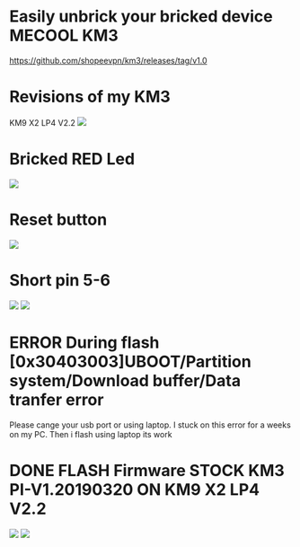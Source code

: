 # Easily unbrick your bricked device MECOOL KM3

https://github.com/shopeevpn/km3/releases/tag/v1.0

# Revisions of my KM3
KM9 X2 LP4 V2.2
<img src="https://github.com/shopeevpn/km3/blob/main/MECOOL%20KM3/img/KM9-X2-LP4-V2.2.jpg">

# Bricked RED Led 

<img src="https://github.com/shopeevpn/km3/blob/main/MECOOL%20KM3/img/bricked-red.jpg">

# Reset button
<img src="https://github.com/shopeevpn/km3/blob/main/MECOOL%20KM3/img/reset.jpg">

# Short pin 5-6
<img src="https://github.com/shopeevpn/km3/blob/main/MECOOL%20KM3/img/shortpin-5-6.jpg">

<img src="https://github.com/shopeevpn/km3/blob/main/MECOOL%20KM3/img/shortpin.jpg">

# ERROR During flash [0x30403003]UBOOT/Partition system/Download buffer/Data tranfer error 
Please cange your usb port or using laptop. I stuck on this error for a weeks on my PC. Then i flash using laptop its work

# DONE FLASH Firmware STOCK KM3 PI-V1.20190320 ON KM9 X2 LP4 V2.2
<img src="https://github.com/shopeevpn/km3/blob/main/MECOOL%20KM3/img/doneflash.jpg">

<img src="https://github.com/shopeevpn/km3/blob/main/MECOOL%20KM3/img/KM3_LPDDR4X_STOCK-KM3-PI-V1.20190320.jpg">

